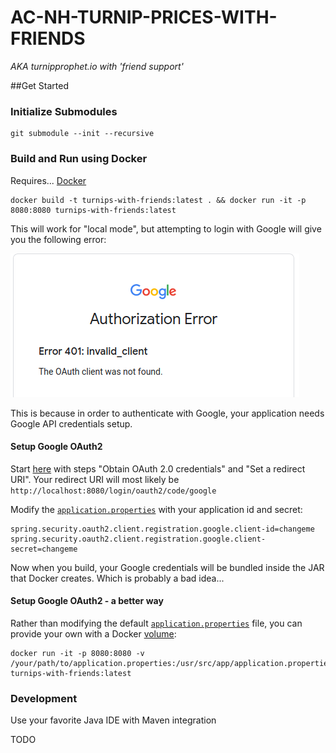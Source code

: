 # AC-NH-TURNIP-PRICES-WITH-FRIENDS
_AKA turnipprophet.io with 'friend support'_

##Get Started

### Initialize Submodules
```console
git submodule --init --recursive
```

### Build and Run using Docker
Requires... [Docker](https://docs.docker.com/get-docker/)
```console
docker build -t turnips-with-friends:latest . && docker run -it -p 8080:8080 turnips-with-friends:latest
```

This will work for "local mode", but attempting to login with Google will give you the following error:

![Error 401: invalid_client](docs/google_401.png)

This is because in order to authenticate with Google, your application needs Google API credentials setup.

#### Setup Google OAuth2
Start [here](https://developers.google.com/identity/protocols/oauth2/openid-connect) with steps "Obtain OAuth 2.0 credentials" and "Set a redirect URI". Your redirect URI will most likely be `http://localhost:8080/login/oauth2/code/google`

Modify the [`application.properties`](ac-nh-turnip-prices-with-friends/src/main/resources/application.properties) with your application id and secret:
```console
spring.security.oauth2.client.registration.google.client-id=changeme
spring.security.oauth2.client.registration.google.client-secret=changeme
```

Now when you build, your Google credentials will be bundled inside the JAR that Docker creates. Which is probably a bad idea...

#### Setup Google OAuth2 - a better way

Rather than modifying the default [`application.properties`](ac-nh-turnip-prices-with-friends/src/main/resources/application.properties) file, you can provide your own with a Docker [volume](https://docs.docker.com/storage/volumes/):
```console
docker run -it -p 8080:8080 -v /your/path/to/application.properties:/usr/src/app/application.properties turnips-with-friends:latest
```


### Development
Use your favorite Java IDE with Maven integration

TODO